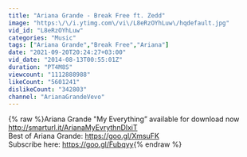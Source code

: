 ```yaml
---
title: "Ariana Grande - Break Free ft. Zedd"
image: "https:\/\/i.ytimg.com\/vi\/L8eRzOYhLuw\/hqdefault.jpg"
vid_id: "L8eRzOYhLuw"
categories: "Music"
tags: ["Ariana Grande","Break Free","Ariana"]
date: "2021-09-20T20:24:27+03:00"
vid_date: "2014-08-13T00:55:01Z"
duration: "PT4M8S"
viewcount: "1112888988"
likeCount: "5601241"
dislikeCount: "342803"
channel: "ArianaGrandeVevo"
---
```

{% raw %}Ariana Grande &quot;My Everything” available for download now <a rel="nofollow" target="blank" href="http://smarturl.it/ArianaMyEvrythnDlxiT">http://smarturl.it/ArianaMyEvrythnDlxiT</a><br />Best of Ariana Grande: <a rel="nofollow" target="blank" href="https://goo.gl/XmsuFK">https://goo.gl/XmsuFK</a><br />Subscribe here: <a rel="nofollow" target="blank" href="https://goo.gl/Fubqyy">https://goo.gl/Fubqyy</a>{% endraw %}
